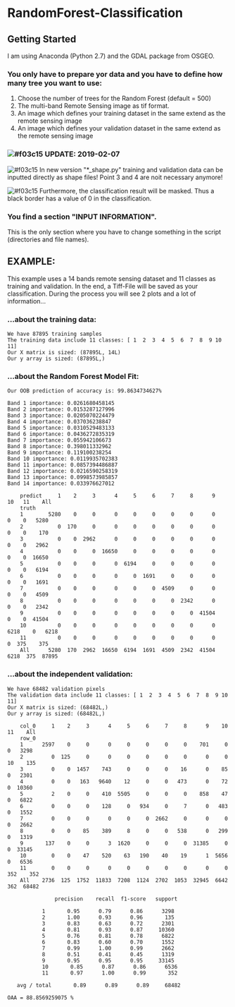 # RandomForest-Classification

## Getting Started

I am using Anaconda (Python 2.7) and the GDAL package from OSGEO.

### You only have to prepare yor data and you have to define how many tree you want to use:
1. Choose the number of trees for the Random Forest (default = 500)
2. The multi-band Remote Sensing image as tif format.
3. An image which defines your training dataset in the same extend as the remote sensing image
4. An image which defines your validation dataset in the same extend as the remote sensing image
### ![#f03c15](https://placehold.it/15/f03c15/000000?text=+) UPDATE: 2019-02-07
![#f03c15](https://placehold.it/15/f03c15/000000?text=+) In new version "*_shape.py" training and validation data can be inputted directly as shape files!
Point 3 and 4 are noit necessary anymore!

![#f03c15](https://placehold.it/15/f03c15/000000?text=+) Furthermore, the classification result will be masked. Thus a black border has a value of 0 in the classification.
 

### You find a section "INPUT INFORMATION".
This is the only section where you have to change something in the script (directories and file names).


## EXAMPLE:
This example uses a 14 bands remote sensing dataset and 11 classes as training and validation.
In the end, a Tiff-File will be saved as your classification.
During the process you will see 2 plots and a lot of information...

### ...about the training data:
```
We have 87895 training samples
The training data include 11 classes: [ 1  2  3  4  5  6  7  8  9 10 11]
Our X matrix is sized: (87895L, 14L)
Our y array is sized: (87895L,)
```

### ...about the Random Forest Model Fit:
```
Our OOB prediction of accuracy is: 99.8634734627%
```

```
Band 1 importance: 0.0261680458145
Band 2 importance: 0.0153287127996
Band 3 importance: 0.0205070224479
Band 4 importance: 0.037036238847
Band 5 importance: 0.0310529483133
Band 6 importance: 0.0436272835319
Band 7 importance: 0.055942106673
Band 8 importance: 0.398011332962
Band 9 importance: 0.119100238254
Band 10 importance: 0.0119935702383
Band 11 importance: 0.0857394486887
Band 12 importance: 0.0216590258319
Band 13 importance: 0.0998573985857
Band 14 importance: 0.033976627012
```

```
	predict     1    2     3      4     5     6     7     8      9    10   11    All
	truth                                                                           
	1        5280    0     0      0     0     0     0     0      0     0    0   5280
	2           0  170     0      0     0     0     0     0      0     0    0    170
	3           0    0  2962      0     0     0     0     0      0     0    0   2962
	4           0    0     0  16650     0     0     0     0      0     0    0  16650
	5           0    0     0      0  6194     0     0     0      0     0    0   6194
	6           0    0     0      0     0  1691     0     0      0     0    0   1691
	7           0    0     0      0     0     0  4509     0      0     0    0   4509
	8           0    0     0      0     0     0     0  2342      0     0    0   2342
	9           0    0     0      0     0     0     0     0  41504     0    0  41504
	10          0    0     0      0     0     0     0     0      0  6218    0   6218
	11          0    0     0      0     0     0     0     0      0     0  375    375
	All      5280  170  2962  16650  6194  1691  4509  2342  41504  6218  375  87895
```

### ...about the independent validation:

```
We have 68482 validation pixels
The validation data include 11 classes: [ 1  2  3  4  5  6  7  8  9 10 11]
Our X matrix is sized: (68482L,)
Our y array is sized: (68482L,)
```

```
	col_0     1    2     3      4     5     6     7     8      9    10   11    All
	row_0                                                                         
	1      2597    0     0      0     0     0     0     0    701     0    0   3298
	2         0  125     0      0     0     0     0     0      0     0   10    135
	3         0    0  1457    743     0     0     0    16      0    85    0   2301
	4         0    0   163   9640    12     0     0   473      0    72    0  10360
	5         2    0     0    410  5505     0     0     0    858    47    0   6822
	6         0    0     0    128     0   934     0     7      0   483    0   1552
	7         0    0     0      0     0     0  2662     0      0     0    0   2662
	8         0    0    85    389     8     0     0   538      0   299    0   1319
	9       137    0     0      3  1620     0     0     0  31385     0    0  33145
	10        0    0    47    520    63   190    40    19      1  5656    0   6536
	11        0    0     0      0     0     0     0     0      0     0  352    352
	All    2736  125  1752  11833  7208  1124  2702  1053  32945  6642  362  68482
 ```
  
 ```
				precision    recall  f1-score   support
	
			1       0.95      0.79      0.86      3298
			2       1.00      0.93      0.96       135
			3       0.83      0.63      0.72      2301
			4       0.81      0.93      0.87     10360
			5       0.76      0.81      0.78      6822
			6       0.83      0.60      0.70      1552
			7       0.99      1.00      0.99      2662
			8       0.51      0.41      0.45      1319
			9       0.95      0.95      0.95     33145
			10       0.85      0.87      0.86      6536
			11       0.97      1.00      0.99       352
	
	avg / total       0.89      0.89      0.89     68482
```

```
OAA = 88.8569259075 %
```
